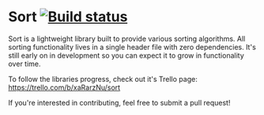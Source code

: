 # Sort [![Build status](https://ci.appveyor.com/api/projects/status/bpes5f8mv2h0d4ue?svg=true)](https://ci.appveyor.com/project/dadamitskiy/sort)

Sort is a lightweight library built to provide various sorting algorithms. All sorting functionality lives in a single header file with zero dependencies. It's still early on in development so you can expect it to grow in functionality over time.

To follow the libraries progress, check out it's Trello page: https://trello.com/b/xaRarzNu/sort

If you're interested in contributing, feel free to submit a pull request!
